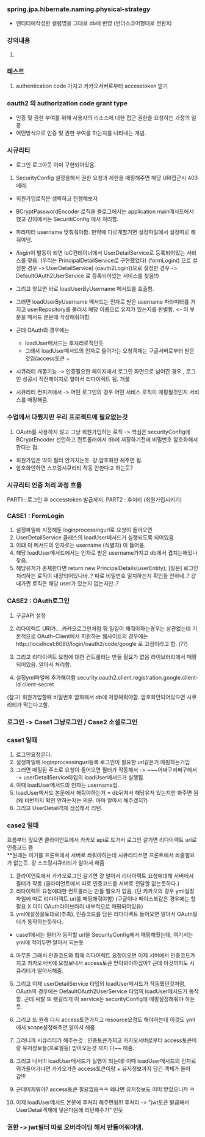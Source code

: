 ### spring.jpa.hibernate.naming.physical-strategy
- 엔티티에작성한 컬럼명을 그대로 db에 반영 (언더스코어형태로 전환X)


### 강의내용
1. 


### 테스트
1. authentication code 가지고 카카오서버로부터 accesstoken 받기


### oauth2 의 authorization code grant type
- 인증 및 권한 부여를 위해 사용자의 리소스에 대한 접근 권한을 요청하는 과정의 일종
- 어떤방식으로 인증 및 권한 부여를 하는지를 나타내는 개념.



### 시큐리티
- 로그인 로그아웃 이미 구현되어있음.

1. SecurityConfig 설정을해서 권한 요청과 제한을 매핑해주면 해당 URI접근시 403에러.

- 회원가입로직은 생략하고 진행해보자

- BCryptPasswordEncoder 로직을 블로그에서는 application main메서드에서 했고 강의에서는
SecuritiConfig 에서 처리함.

- 파라미터 username 맞춰줘야함. 만약에 다르게할거면 설정파일에서 설정따로 해줘야댐.
- /login이 발동이 되면 IoC컨테이너에서 UserDetailService로 등록되어있는 서비스를 찾음.
(우리는 PrincipalDetailService로 구현했었다)
(formLogin() 으로 설정한 경우 -> UserDetailService)
(oauth2Login()으로 설정한 경우 -> DefaultOAuth2UserService 로 등록되어있는 서비스를 찾음!!)
- 그리고 찾으면 바로 loadUserByUsername 메서드를 호출함.
- 그러면 loadUserByUsername 메서드는 인자로 받은 username 파라미터를 가지고 
   userRepository를 불러서 해당 이름으로 유저가 있는지를 판별함. <- 이 부분을 메서드 본문에 작성해줘야함.

- 근데 OAuth의 경우에는
     - loadUser메서드는 후처리로직인듯
     - 그래서 loadUser메서드의 인자로 들어가는 요청객체는 구글서버로부터 받은 것임(access토큰 + 


- 시큐리티 개꿀기능 -> 인증필요한 페이지에서 로그인 화면으로 넘어간 경우 , 로그인 성공시 직전페이지로 알아서 리다이렉트 됨. 개꿀



- 시큐리티 컨피겨에서
    -> 어떤 로그인의 경우 어떤 서비스 로직이 매핑될것인지 서비스를 매핑해줌.



### 수업에서 다뤘지만 우리 프로젝트에 필요없는것
1. OAuth를 사용하지 않고 그냥 회원가입하는 로직
-> 핵심은 securityConfig에 BCryptEncoder 선언하고 컨트롤러에서 db에 저장하기전에 비밀번호 암호화해서 한다는 점.
- 회원가입은 딱히 필터 안거치는듯. 걍 암호화만 해주면 됨.
- 암호화안하면 스프링시큐리티 작동 안한다고 하는듯?


### 시큐리티 인증 처리 과정 흐름
PART1 : 로그인 후 accesstoken 발급까지. 
PART2 : 후처리 (회원가입시키기)


### CASE1  : FormLogin
1. 설정파일에 지정해둔 loginprocessingurl로 요청이 들어오면
2. UserDetailService 클래스의 loadUser메서드가 실행되도록 되어있음
3. 이떄 이 메서드의 인자로는 username (식별자) 이 들어옴.
3. 해당 loadUser메서드에서는 인자로 받은 username가지고 db에서 겹치는애있나 찾음.
4. 해당유저가 존재한다면 return new PrincipalDetails(userEntity);
[질문] 로그인 처리하는 로직이 내장되어있나바..? 따로 비밀번호 일치하는지 확인을 안하네..? 걍 내가짠 로직은 해당 user가 있는지 없는지만..?


### CASE2 : OAuth로그인
1. 구글API 설정
2. 리다이렉트 URI가.. .카카오로그인처럼 뭐 일일이 해줘야하는경우는 상관없는데 기본적으로 OAuth-Client에서 지원하는 
웹사이트의 경우에는 http://localhost:8080/login/oauth2/code/google 로 고정이라고 함. (??)
3. 그리고 리다이렉트 요청에 대한 컨트롤러는 만들 필요가 없음 라이브러리에서 매핑되어있음. 알아서 처리함.

4. 설정yml파일에 추가해야함
security.oauth2.client.registration.google.client-id
client-secret


(참고) 회원가입할때 비밀번호 암화해서 db에 저장해줘야함.
암호화안되어있으면 시큐리티가 막는다고함.

### 로그인 -> Case1 그냥로그인 / Case2 소셜로그인
### case1 일때
1. 로그인요청온다.
2. 설정파일에 loginprocessingurl등록 로그인이 필요한 url같은거 매핑하는거임
3. 그러면 매핑된 주소로 요청이 들어오면 필터가 작동해서 -> ~~~어쩌구저쩌구해서 
-> userDetailService타입의 loadUser메서드가 실행됨.
4. 이때 loadUser메서드의 인자는 username임. 
5. loadUser메서드 본문에서 해줘야하는거 = db뒤져서 해당유저 있는지만 봐주면 됨 
(왜 비번까지 확인 안하는지는 의문. 아마 알아서 해주겠지?)
6. 그리고 UserDetail객체 생성해서 리턴.

### case2 일때
흐름부터 짚으면
클라이언트에서 카카오 api로 드가서 로그인 갈기면 리다이렉트 url로 인증코드 줌<br>
**원래는 이거를 프론트에서 서버로 쏴줘야하는데 시큐리티쓰면 프론트에서 쏴줄필요가 없는듯.
걍 스프링시큐리티가 알아서 해줌 

1. 클라이언트에서 카카오로그인 갈기면 걍 알아서 리다이렉트 요청에대해 서버에서 필터가 작동
(클라이언트에서 따로 인증코드를 서버로 전달할 없는듯하다.)
2. 리다이렉트 요청에대한 컨트롤러는 만들 필요가 없음.  (단 카카오의 경우 yml설정파일에 따로 리다이렉트 uri를 매핑해줘야함)
(구글이나 페이스북같은 경우에는 할필요 X 이미 OAuth라이브러리 내부적으로 매핑되어있음)
3. yml에설정을토대로(추측), 인증코드를 담은 리다이렉트 들어오면 알아서 OAuth필터가 동작하는듯하다.
- case1에서는 필터가 동작할 url을 SecurityConfig에서 매핑해줬는데, 여기서는 yml에 적어두면 알아서 되는듯
4. 아무튼 그래서 인증코드와 함께 리다이렉트 요청이오면 이제 서버에서 인증코드가지고 카카오서버에 요청보내서
access토큰 받아와야하잖아? 근데 이것까지도 시큐리티가 알아서해줌. 
5. 그리고 이제 userDetailService 타입의 loadUser메서드가 작동했던것처럼, 
OAuth의 경우에는 DefaultOAuth2UserService 타입의 loadUser메서드가 동작함. 
근데 씨발 또 헷갈리게 이 service는 securityConfig에 매핑설정해줘야 하는듯.
6. 그리고 또 원래 다시 access토큰가지고 resource요청도 해야하는데 이것도 yml에서 scope설정해주면
알아서 해줌

7. 그러니까 시큐리티가 해주는것 : 인증토큰가지고 카카오서버로부터 access토큰이랑 유저정보들(프로필등)
받아오는것 까지 다~~ 해줌.
8. 그리고 나서!!! loadUser메서드가 실행이 되는데! 이때 loadUser메서드의 인자로 뭐가들어가냐면
카카오가준 access토큰이랑 + 유저정보까지 담긴 객체가 들어감!!!
9. 근데이제뭐야? access토큰 필요없음ㅋㅋ 왜냐면 유저정보도 이미 받았으니까 ㅋ
10. 이제 loadUser메서드 본문에 후처리 해주면됨!!!
후처리 -> "jwt토큰 발급해서 UserDetail객체에 넣은다음에 리턴해주기" 인듯



### 권한 -> jwt필터 따로 오버라이딩 해서 만들어줘야댐.